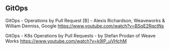 ## GitOps

GitOps - Operations by Pull Request [B] - Alexis Richardson, Weaveworks & William Denniss, Google https://www.youtube.com/watch?v=BSqE2RqctNs

GitOps - K8s Operations by Pull Requests - by Stefan Prodan of Weave Works https://www.youtube.com/watch?v=k9IP_uVHchM
